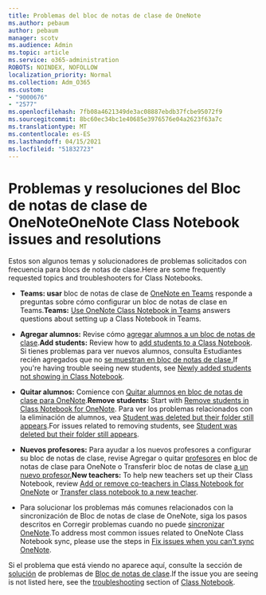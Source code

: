 ```yaml
---
title: Problemas del bloc de notas de clase de OneNote
ms.author: pebaum
author: pebaum
manager: scotv
ms.audience: Admin
ms.topic: article
ms.service: o365-administration
ROBOTS: NOINDEX, NOFOLLOW
localization_priority: Normal
ms.collection: Adm_O365
ms.custom:
- "9000676"
- "2577"
ms.openlocfilehash: 7fb08a4621349de3ac08887ebdb37fcbe95072f9
ms.sourcegitcommit: 8bc60ec34bc1e40685e3976576e04a2623f63a7c
ms.translationtype: MT
ms.contentlocale: es-ES
ms.lasthandoff: 04/15/2021
ms.locfileid: "51832723"
---
```

# <a name="onenote-class-notebook-issues-and-resolutions"></a><span data-ttu-id="6dddc-102">Problemas y resoluciones del Bloc de notas de clase de OneNote</span><span class="sxs-lookup"><span data-stu-id="6dddc-102">OneNote Class Notebook issues and resolutions</span></span>

<span data-ttu-id="6dddc-103">Estos son algunos temas y solucionadores de problemas solicitados con frecuencia para blocs de notas de clase.</span><span class="sxs-lookup"><span data-stu-id="6dddc-103">Here are some frequently requested topics and troubleshooters for Class Notebooks.</span></span>

- <span data-ttu-id="6dddc-104">**Teams: usar** bloc de notas de clase de [OneNote en Teams](https://support.office.com/article/bd77f11f-27cd-4d41-bfbd-2b11799f1440) responde a preguntas sobre cómo configurar un bloc de notas de clase en Teams.</span><span class="sxs-lookup"><span data-stu-id="6dddc-104">**Teams:** [Use OneNote Class Notebook in Teams](https://support.office.com/article/bd77f11f-27cd-4d41-bfbd-2b11799f1440) answers questions about setting up a Class Notebook in Teams.</span></span>

- <span data-ttu-id="6dddc-105">**Agregar alumnos:** Revise cómo [agregar alumnos a un bloc de notas de clase](https://support.office.com/article/149882af-506a-4689-9fee-39309b97aae8).</span><span class="sxs-lookup"><span data-stu-id="6dddc-105">**Add students:** Review how to [add students to a Class Notebook](https://support.office.com/article/149882af-506a-4689-9fee-39309b97aae8).</span></span> <span data-ttu-id="6dddc-106">Si tienes problemas para ver nuevos alumnos, consulta Estudiantes recién agregados que no [se muestran en bloc de notas de clase.](https://support.office.com/article/4da02c45-b435-4af1-921b-51b8ee40e1c9)</span><span class="sxs-lookup"><span data-stu-id="6dddc-106">If you're having trouble seeing new students, see [Newly added students not showing in Class Notebook](https://support.office.com/article/4da02c45-b435-4af1-921b-51b8ee40e1c9).</span></span>

- <span data-ttu-id="6dddc-107">**Quitar alumnos:** Comience con [Quitar alumnos en bloc de notas de clase para OneNote](https://support.office.com/article/86dcf019-408f-4de8-8055-eb61f1578c3c).</span><span class="sxs-lookup"><span data-stu-id="6dddc-107">**Remove students:** Start with [Remove students in Class Notebook for OneNote](https://support.office.com/article/86dcf019-408f-4de8-8055-eb61f1578c3c).</span></span> <span data-ttu-id="6dddc-108">Para ver los problemas relacionados con la eliminación de alumnos, vea [Student was deleted but their folder still appears](https://support.office.com/article/0ed81eaa-c14a-436f-bb6f-ce95f130cc71).</span><span class="sxs-lookup"><span data-stu-id="6dddc-108">For issues related to removing students, see [Student was deleted but their folder still appears](https://support.office.com/article/0ed81eaa-c14a-436f-bb6f-ce95f130cc71).</span></span>

- <span data-ttu-id="6dddc-109">**Nuevos profesores:** Para ayudar a los nuevos profesores a configurar su bloc de notas de clase, revise Agregar o quitar [profesores](https://support.office.com/article/fdcb870b-49a7-4a14-9ea6-d817f88026f8) en bloc de notas de clase para OneNote o Transferir bloc de notas de clase [a un nuevo profesor.](https://support.office.com/article/84ef5d4a-0eec-4d5b-bc22-1317bc3b9027)</span><span class="sxs-lookup"><span data-stu-id="6dddc-109">**New teachers:** To help new teachers set up their Class Notebook, review [Add or remove co-teachers in Class Notebook for OneNote](https://support.office.com/article/fdcb870b-49a7-4a14-9ea6-d817f88026f8) or [Transfer class notebook to a new teacher](https://support.office.com/article/84ef5d4a-0eec-4d5b-bc22-1317bc3b9027).</span></span>

- <span data-ttu-id="6dddc-110">Para solucionar los problemas más comunes relacionados con la sincronización de Bloc de notas de clase de OneNote, siga los pasos descritos en Corregir problemas cuando no puede [sincronizar OneNote](https://support.office.com/article/Fix-issues-when-you-can-t-sync-OneNote-299495ef-66d1-448f-90c1-b785a6968d45).</span><span class="sxs-lookup"><span data-stu-id="6dddc-110">To address most common issues related to OneNote Class Notebook sync, please use the steps in [Fix issues when you can't sync OneNote](https://support.office.com/article/Fix-issues-when-you-can-t-sync-OneNote-299495ef-66d1-448f-90c1-b785a6968d45).</span></span>

<span data-ttu-id="6dddc-111">Si el problema que está viendo no aparece aquí, consulte la sección de [solución](https://support.office.com/article/class-notebook-ee70aff9-52e8-449f-be6a-7cbc1d65eaea#ID0EAABAAA=Manage&ID0EABAAA=Troubleshoot) de problemas de [Bloc de notas de clase](https://support.office.com/article/class-notebook-ee70aff9-52e8-449f-be6a-7cbc1d65eaea).</span><span class="sxs-lookup"><span data-stu-id="6dddc-111">If the issue you are seeing is not listed here, see the [troubleshooting](https://support.office.com/article/class-notebook-ee70aff9-52e8-449f-be6a-7cbc1d65eaea#ID0EAABAAA=Manage&ID0EABAAA=Troubleshoot) section of [Class Notebook](https://support.office.com/article/class-notebook-ee70aff9-52e8-449f-be6a-7cbc1d65eaea).</span></span> 


